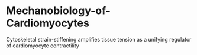 # Mechanobiology-of-Cardiomyocytes
Cytoskeletal strain-stiffening amplifies tissue tension as a unifying regulator of cardiomyocyte contractility
